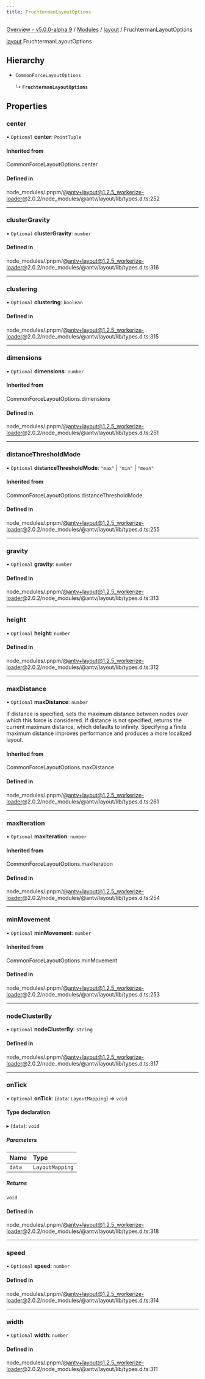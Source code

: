 ```yaml
---
title: FruchtermanLayoutOptions
---
```


[Overview - v5.0.0-alpha.9](../../README.en.md) / [Modules](../../modules.en.md) / [layout](../../modules/layout.en.md) / FruchtermanLayoutOptions

[layout](../../modules/layout.en.md).FruchtermanLayoutOptions

## Hierarchy

- `CommonForceLayoutOptions`

  ↳ **`FruchtermanLayoutOptions`**

## Properties

### center

• `Optional` **center**: `PointTuple`

#### Inherited from

CommonForceLayoutOptions.center

#### Defined in

node_modules/.pnpm/@antv+layout@1.2.5_workerize-loader@2.0.2/node_modules/@antv/layout/lib/types.d.ts:252

___

### clusterGravity

• `Optional` **clusterGravity**: `number`

#### Defined in

node_modules/.pnpm/@antv+layout@1.2.5_workerize-loader@2.0.2/node_modules/@antv/layout/lib/types.d.ts:316

___

### clustering

• `Optional` **clustering**: `boolean`

#### Defined in

node_modules/.pnpm/@antv+layout@1.2.5_workerize-loader@2.0.2/node_modules/@antv/layout/lib/types.d.ts:315

___

### dimensions

• `Optional` **dimensions**: `number`

#### Inherited from

CommonForceLayoutOptions.dimensions

#### Defined in

node_modules/.pnpm/@antv+layout@1.2.5_workerize-loader@2.0.2/node_modules/@antv/layout/lib/types.d.ts:251

___

### distanceThresholdMode

• `Optional` **distanceThresholdMode**: ``"max"`` \| ``"min"`` \| ``"mean"``

#### Inherited from

CommonForceLayoutOptions.distanceThresholdMode

#### Defined in

node_modules/.pnpm/@antv+layout@1.2.5_workerize-loader@2.0.2/node_modules/@antv/layout/lib/types.d.ts:255

___

### gravity

• `Optional` **gravity**: `number`

#### Defined in

node_modules/.pnpm/@antv+layout@1.2.5_workerize-loader@2.0.2/node_modules/@antv/layout/lib/types.d.ts:313

___

### height

• `Optional` **height**: `number`

#### Defined in

node_modules/.pnpm/@antv+layout@1.2.5_workerize-loader@2.0.2/node_modules/@antv/layout/lib/types.d.ts:312

___

### maxDistance

• `Optional` **maxDistance**: `number`

If distance is specified, sets the maximum distance between nodes over which this force is considered.
If distance is not specified, returns the current maximum distance, which defaults to infinity.
Specifying a finite maximum distance improves performance and produces a more localized layout.

#### Inherited from

CommonForceLayoutOptions.maxDistance

#### Defined in

node_modules/.pnpm/@antv+layout@1.2.5_workerize-loader@2.0.2/node_modules/@antv/layout/lib/types.d.ts:261

___

### maxIteration

• `Optional` **maxIteration**: `number`

#### Inherited from

CommonForceLayoutOptions.maxIteration

#### Defined in

node_modules/.pnpm/@antv+layout@1.2.5_workerize-loader@2.0.2/node_modules/@antv/layout/lib/types.d.ts:254

___

### minMovement

• `Optional` **minMovement**: `number`

#### Inherited from

CommonForceLayoutOptions.minMovement

#### Defined in

node_modules/.pnpm/@antv+layout@1.2.5_workerize-loader@2.0.2/node_modules/@antv/layout/lib/types.d.ts:253

___

### nodeClusterBy

• `Optional` **nodeClusterBy**: `string`

#### Defined in

node_modules/.pnpm/@antv+layout@1.2.5_workerize-loader@2.0.2/node_modules/@antv/layout/lib/types.d.ts:317

___

### onTick

• `Optional` **onTick**: (`data`: `LayoutMapping`) => `void`

#### Type declaration

▸ (`data`): `void`

##### Parameters

| Name | Type |
| :------ | :------ |
| `data` | `LayoutMapping` |

##### Returns

`void`

#### Defined in

node_modules/.pnpm/@antv+layout@1.2.5_workerize-loader@2.0.2/node_modules/@antv/layout/lib/types.d.ts:318

___

### speed

• `Optional` **speed**: `number`

#### Defined in

node_modules/.pnpm/@antv+layout@1.2.5_workerize-loader@2.0.2/node_modules/@antv/layout/lib/types.d.ts:314

___

### width

• `Optional` **width**: `number`

#### Defined in

node_modules/.pnpm/@antv+layout@1.2.5_workerize-loader@2.0.2/node_modules/@antv/layout/lib/types.d.ts:311
